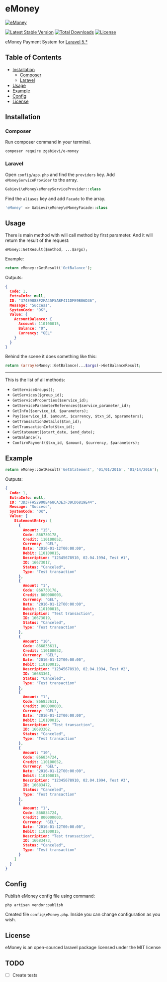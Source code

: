 # eMoney

[![eMoney](http://i.imgsafe.org/f7905ef.jpg)](https://github.com/zgabievi/eMoney)

[![Latest Stable Version](https://poser.pugx.org/zgabievi/e-money/version.png)](https://packagist.org/packages/zgabievi/e-money)
[![Total Downloads](https://poser.pugx.org/zgabievi/e-money/d/total.png)](https://packagist.org/packages/zgabievi/e-money)
[![License](https://poser.pugx.org/zgabievi/e-money/license)](https://packagist.org/packages/zgabievi/e-money)

eMoney Payment System for [Laravel 5.*](http://laravel.com/)

## Table of Contents
- [Installation](#installation)
    - [Composer](#composer)
    - [Laravel](#laravel)
- [Usage](#usage)
- [Example](#example)
- [Config](#config)
- [License](#license)

## Installation

### Composer

Run composer command in your terminal.

    composer require zgabievi/e-money

### Laravel

Open `config/app.php` and find the `providers` key. Add `eMoneyServiceProvider` to the array.

```php
Gabievi\eMoney\eMoneyServiceProvider::class
```

Find the `aliases` key and add `Facade` to the array. 

```php
'eMoney' => Gabievi\eMoney\eMoneyFacade::class
```

## Usage

There is main method with will call method by first parameter.
And it will return the result of the request:

`eMoney::GetResult($method, ...$args);`

Example:

```php
return eMoney::GetResult('GetBalance');
```

Outputs:

```json
{
  Code: 1,
  ExtraInfo: null,
  ID: "374E9088F2FA45F5ABF411DFE9B06D36",
  Message: "Success",
  SystemCode: "OK",
  Value: {
    AccountBalance: {
      Account: 110100015,
      Balance: "0",
      Currency: "GEL"
    }
  }
}
```

Behind the scene it does something like this:

```php
return (array)eMoney::GetBalance(...$args)->GetBalanceResult;
```

---

This is the list of all methods:

- `GetServiceGroups();`
- `GetServices($group_id);`
- `GetServiceProperties($service_id);`
- `GetServiceParameterReferences($service_parameter_id);`
- `GetInfo($service_id, $parameters);`
- `Pay($service_id, $amount, $currency, $txn_id, $parameters);`
- `GetTransactionDetails($txn_id);`
- `GetTransactionInfo($txn_id);`
- `GetStatement($start_date, $end_date);`
- `GetBalance();`
- `ConfirmPayment($txn_id, $amount, $currency, $parameters);`

## Example

```php
return eMoney::GetResult('GetStatement', '01/01/2016', '01/14/2016');
```

Outputs:

```json
{
  Code: 1,
  ExtraInfo: null,
  ID: "3D3FFA52900E468CA3E3F39CD6819E44",
  Message: "Success",
  SystemCode: "OK",
  Value: {
    StatementEntry: [
      {
        Amount: "15",
        Code: 866730178,
        Credit: 110100052,
        Currency: "GEL",
        Date: "2016-01-12T00:00:00",
        Debit: 110100015,
        Description: "12345678910, 02.04.1994, Test #1",
        ID: 16673017,
        Status: "Canceled",
        Type: "Test transaction"
      },
      {
        Amount: "1",
        Code: 866730178,
        Credit: 800000003,
        Currency: "GEL",
        Date: "2016-01-12T00:00:00",
        Debit: 110100015,
        Description: "Test transaction",
        ID: 16673019,
        Status: "Canceled",
        Type: "Test transaction"
      },
      {
        Amount: "10",
        Code: 866833611,
        Credit: 110100052,
        Currency: "GEL",
        Date: "2016-01-12T00:00:00",
        Debit: 110100015,
        Description: "12345678910, 02.04.1994, Test #2",
        ID: 16683361,
        Status: "Canceled",
        Type: "Test transaction"
      },
      {
        Amount: "1",
        Code: 866833611,
        Credit: 800000003,
        Currency: "GEL",
        Date: "2016-01-12T00:00:00",
        Debit: 110100015,
        Description: "Test transaction",
        ID: 16683362,
        Status: "Canceled",
        Type: "Test transaction"
      },
      {
        Amount: "10",
        Code: 866834724,
        Credit: 110100052,
        Currency: "GEL",
        Date: "2016-01-12T00:00:00",
        Debit: 110100015,
        Description: "12345678910, 02.04.1994, Test #3",
        ID: 16683472,
        Status: "Canceled",
        Type: "Test transaction"
      },
      {
        Amount: "1",
        Code: 866834724,
        Credit: 800000003,
        Currency: "GEL",
        Date: "2016-01-12T00:00:00",
        Debit: 110100015,
        Description: "Test transaction",
        ID: 16683473,
        Status: "Canceled",
        Type: "Test transaction"
      }
    ]
  }
}
```

## Config

Publish eMoney config file using command:

```
php artisan vendor:publish
```

Created file `config\eMoney.php`. Inside you can change configuration as you wish.

## License

eMoney is an open-sourced laravel package licensed under the MIT license

## TODO
- [ ] Create tests
